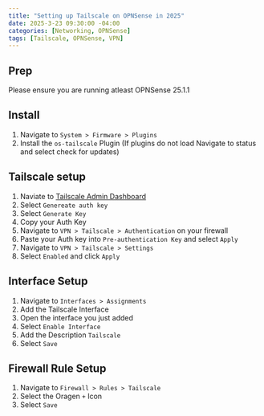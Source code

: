 ```yaml
---
title: "Setting up Tailscale on OPNSense in 2025"
date: 2025-3-23 09:30:00 -04:00
categories: [Networking, OPNSense]
tags: [Tailscale, OPNSense, VPN]
---
```


## Prep
Please ensure you are running atleast OPNSense 25.1.1

## Install
1. Navigate to `System > Firmware > Plugins`
2. Install the `os-tailscale` Plugin (If plugins do not load Navigate to status and select check for updates)

## Tailscale setup
1. Naviate to [Tailscale Admin Dashboard](https://login.tailscale.com/admin/settings/keys)
2. Select `Genereate auth key`
3. Select `Generate Key`
4. Copy your Auth Key
5. Navigate to `VPN > Tailscale > Authentication` on your firewall
6. Paste your Auth key into `Pre-authentication Key` and select `Apply`
7. Navigate to `VPN > Tailscale > Settings`
8. Select `Enabled` and click `Apply`

## Interface Setup
1. Navigate to `Interfaces > Assignments`
2. Add the Tailscale Interface 
3. Open the interface you just added
4. Select `Enable Interface`
5. Add the Description `Tailscale`
6. Select `Save`

## Firewall Rule Setup
1. Navigate to `Firewall > Rules > Tailscale`
2. Select the Oragen `+` Icon
3. Select `Save`